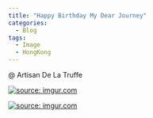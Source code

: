 ```yaml
---
title: "Happy Birthday My Dear Journey"
categories:
  - Blog
tags:
  - Image
  - HongKong
---
```


@ Artisan De La Truffe

<a href="https://imgur.com/PCpGcf1"><img src="https://i.imgur.com/PCpGcf1.jpg" title="source: imgur.com" /></a>

<a href="https://imgur.com/VZkFPL4"><img src="https://i.imgur.com/VZkFPL4.jpg" title="source: imgur.com" /></a>

<script src="https://utteranc.es/client.js"
        repo="serendipityinlife/serendipityinlife.github.io"
        issue-term="pathname"
        theme="github-light"
        crossorigin="anonymous"
        async>
</script>
